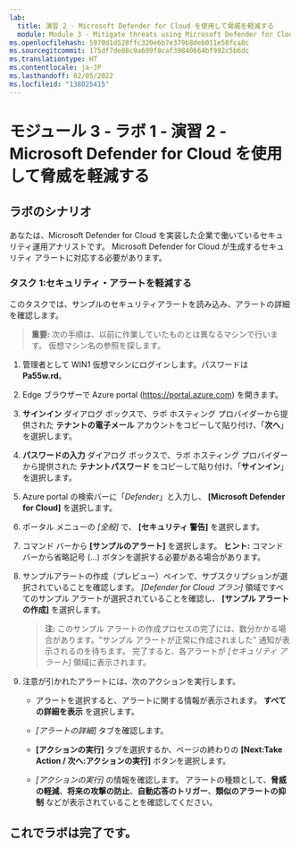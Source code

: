 ```yaml
---
lab:
  title: 演習 2 ‐ Microsoft Defender for Cloud を使用して脅威を軽減する
  module: Module 3 - Mitigate threats using Microsoft Defender for Cloud
ms.openlocfilehash: 5970d1d528ffc320e6b7e379b8deb011e58fca8c
ms.sourcegitcommit: 175df7de88c9a609f8caf39840664bf992c5b6dc
ms.translationtype: HT
ms.contentlocale: ja-JP
ms.lasthandoff: 02/05/2022
ms.locfileid: "138025415"
---
```

# <a name="module-3---lab-1---exercise-2---mitigate-threats-using-microsoft-defender-for-cloud"></a>モジュール 3 ‐ ラボ 1 ‐ 演習 2 ‐ Microsoft Defender for Cloud を使用して脅威を軽減する

## <a name="lab-scenario"></a>ラボのシナリオ

あなたは、Microsoft Defender for Cloud を実装した企業で働いているセキュリティ運用アナリストです。 Microsoft Defender for Cloud が生成するセキュリティ アラートに対応する必要があります。


### <a name="task-1-mitigate-security-alerts"></a>タスク 1:セキュリティ・アラートを軽減する

このタスクでは、サンプルのセキュリティアラートを読み込み、アラートの詳細を確認します。

>**重要:** 次の手順は、以前に作業していたものとは異なるマシンで行います。 仮想マシン名の参照を探します。

1. 管理者として WIN1 仮想マシンにログインします。パスワードは **Pa55w.rd**。  

1. Edge ブラウザーで Azure portal (https://portal.azure.com) を開きます。

1. **サインイン** ダイアログ ボックスで、ラボ ホスティング プロバイダーから提供された **テナントの電子メール** アカウントをコピーして貼り付け、「**次へ**」を選択します。

1. **パスワードの入力** ダイアログ ボックスで、ラボ ホスティング プロバイダーから提供された **テナントパスワード** をコピーして貼り付け、「**サインイン**」を選択します。

1. Azure portal の検索バーに「*Defender*」と入力し、 **[Microsoft Defender for Cloud]** を選択します。

1. ポータル メニューの *[全般]* で、 **[セキュリティ 警告]** を選択します。

1. コマンド バーから **[サンプルのアラート]** を選択します。 **ヒント:** コマンド バーから省略記号 (...) ボタンを選択する必要がある場合があります。

1. サンプルアラートの作成（プレビュー）ペインで、サブスクリプションが選択されていることを確認します。 *[Defender for Cloud プラン]* 領域ですべてのサンプル アラートが選択されていることを確認し、 **[サンプル アラートの作成]** を選択します。  

    >**注:**  このサンプル アラートの作成プロセスの完了には、数分かかる場合があります。"サンプル アラートが正常に作成されました" 通知が表示されるのを待ちます。 完了すると、各アラートが *[セキュリティ アラート]* 領域に表示されます。

1. 注意が引かれたアラートには、次のアクションを実行します。

    - アラートを選択すると、アラートに関する情報が表示されます。 **すべての詳細を表示** を選択します。

    - *[アラートの詳細]* タブを確認します。

    - **[アクションの実行]** タブを選択するか、ページの終わりの **[Next:Take Action / 次へ:アクションの実行]** ボタンを選択します。

    - *[アクションの実行]* の情報を確認します。 アラートの種類として、**脅威の軽減**、**将来の攻撃の防止**、**自動応答のトリガー**、**類似のアラートの抑制** などが表示されていることを確認してください。

## <a name="you-have-completed-the-lab"></a>これでラボは完了です。
